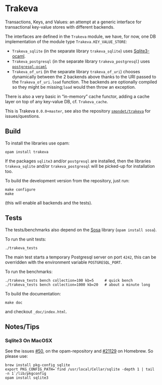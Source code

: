 Trakeva
=======

Transactions, Keys, and Values: an attempt at a generic interface for
transactional key-value stores with different backends.


The interfaces are defined in the `Trakeva` module, we have, for now, one
DB implementation of the module type `Trakeva.KEY_VALUE_STORE`:

- `Trakeva_sqlite` (in the separate library `trakeva_sqlite`) uses
  [Sqlite3-ocaml](http://mmottl.github.io/sqlite3-ocaml/).
- `Trakeva_postgresql` (in the separate library `trakeva_postgresql`) uses
  [`postgresql-ocaml`](http://mmottl.github.io/postgresql-ocaml/)
- `Trakeva_of_uri` (in the separate library `trakeva_of_uri`)
  chooses dynamically between the 2 backends above thanks to the URI passed to
  the `Trakeva_of_uri.load` function. The backends are optionally compiled so
  they might be missing;`load` would then throw an exception.

There is also a very basic in “in-memory” cache functor, adding a cache layer on
top of any key-value DB, cf. `Trakeva_cache`.

This is Trakeva `0.0.0+master`, see also the repository
[`smondet/trakeva`](https://github.com/smondet/trakeva) for issues/questions.

Build
-----

To install the libraries use opam:

    opam install trakeva

If the packages `sqlite3` and/or `postgresql` are installed, then the libraries
`trakeva_sqlite` and/or `trakeva_postgresql` will be picked-up for installation
too.


To build the development version from the repository, just run:

    make configure
    make

(this will enable all backends and the tests).

Tests
-----

The tests/benchmarks also depend on the
[Sosa](http://seb.mondet.org/software/sosa/index.html) library
(`opam install sosa`).

To run the unit tests:

    ./trakeva_tests

The main test starts a temporary Postgresql server on port `4242`, this can be
overridden with the environment variable `POSTGRESQL_PORT`.

To run the benchmarks:

    ./trakeva_tests bench collection=100 kb=5     # quick bench
    ./trakeva_tests bench collection=1000 kb=20   # about a minute long
 
To build the documentation:

    make doc

and checkout `_doc/index.html`.


Notes/Tips
----------

### Sqlite3 On MacOSX

See the issues [#50](https://github.com/ocaml/opam-repository/issues/50), on the
opam-repository and 
[#21129](https://github.com/Homebrew/homebrew/issues/21129) on Homebrew.  So
please use:

    brew install pkg-config sqlite
    export PKG_CONFIG_PATH=`find /usr/local/Cellar/sqlite -depth 1 | tail -n 1`/lib/pkgconfig
    opam install sqlite3


